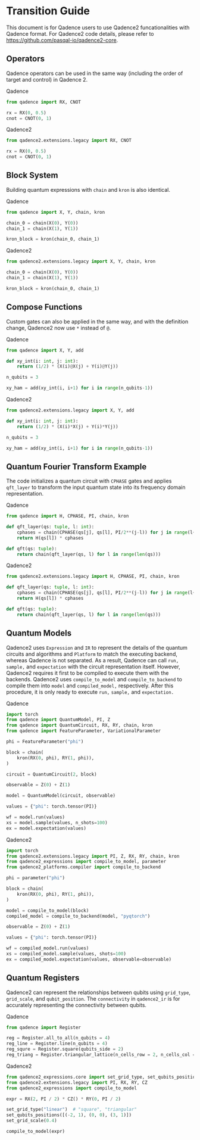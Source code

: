 
# Transition Guide
This document is for Qadence users to use Qadence2 funcationalities with Qadence format.
For Qadence2 code details, please refer to https://github.com/pasqal-io/qadence2-core.

## Operators

Qadence operators can be used in the same way (including the order of target and control) in Qadence 2.

Qadence
```python exec="on" source="material-block" html="1" session="getting_started"
from qadence import RX, CNOT

rx = RX(0, 0.5)
cnot = CNOT(0, 1)
```

Qadence2
```python exec="on" source="material-block" html="1" session="getting_started"
from qadence2.extensions.legacy import RX, CNOT

rx = RX(0, 0.5)
cnot = CNOT(0, 1)
```

## Block System

Building quantum expressions with `chain` and `kron` is also identical.

Qadence
```python exec="on" source="material-block" html="1" session="getting_started"
from qadence import X, Y, chain, kron

chain_0 = chain(X(0), Y(0))
chain_1 = chain(X(1), Y(1))

kron_block = kron(chain_0, chain_1)
```

Qadence2
```python exec="on" source="material-block" html="1" session="getting_started"
from qadence2.extensions.legacy import X, Y, chain, kron

chain_0 = chain(X(0), Y(0))
chain_1 = chain(X(1), Y(1))

kron_block = kron(chain_0, chain_1)
```

## Compose Functions

Custom gates can also be applied in the same way, and with the definition change, Qadence2 now use `*` instead of `@`.

Qadence
```python exec="on" source="material-block" html="1" session="getting_started"
from qadence import X, Y, add

def xy_int(i: int, j: int):
    return (1/2) * (X(i)@X(j) + Y(i)@Y(j))

n_qubits = 3

xy_ham = add(xy_int(i, i+1) for i in range(n_qubits-1))
```

Qadence2
```python exec="on" source="material-block" html="1" session="getting_started"
from qadence2.extensions.legacy import X, Y, add

def xy_int(i: int, j: int):
    return (1/2) * (X(i)*X(j) + Y(i)*Y(j))

n_qubits = 3

xy_ham = add(xy_int(i, i+1) for i in range(n_qubits-1))
```

## Quantum Fourier Transform Example

The code initializes a quantum circuit with `CPHASE` gates and applies `qft_layer` to transform the input quantum state into its frequency domain representation.

Qadence
```python exec="on" source="material-block" html="1" session="getting_started"
from qadence import H, CPHASE, PI, chain, kron

def qft_layer(qs: tuple, l: int):
    cphases = chain(CPHASE(qs[j], qs[l], PI/2**(j-l)) for j in range(l+1, len(qs)))
    return H(qs[l]) * cphases

def qft(qs: tuple):
    return chain(qft_layer(qs, l) for l in range(len(qs)))
```

Qadence2
```python exec="on" source="material-block" html="1" session="getting_started"
from qadence2.extensions.legacy import H, CPHASE, PI, chain, kron

def qft_layer(qs: tuple, l: int):
    cphases = chain(CPHASE(qs[j], qs[l], PI/2**(j-l)) for j in range(l+1, len(qs)))
    return H(qs[l]) * cphases

def qft(qs: tuple):
    return chain(qft_layer(qs, l) for l in range(len(qs)))
```


## Quantum Models

Qadence2 uses `Expression` and `IR` to represent the details of the quantum circuits and algorithms and `Platform` to match the executing backend, whereas Qadence is not separated.
As a result, Qadence can call `run,` `sample,` and `expectation` with the circuit representation itself.
However, Qadence2 requires it first to be compiled to execute them with the backends.
Qadence2 uses `compile_to_model` and `compile_to_backend` to compile them into `model` and `compiled_model,` respectively. After this procedure, it is only ready to execute `run,` `sample,` and `expectation.`

Qadence
```python exec="on" source="material-block" html="1" session="getting_started"
import torch
from qadence import QuantumModel, PI, Z
from qadence import QuantumCircuit, RX, RY, chain, kron
from qadence import FeatureParameter, VariationalParameter

phi = FeatureParameter("phi")

block = chain(
    kron(RX(0, phi), RY(1, phi)),
)

circuit = QuantumCircuit(2, block)

observable = Z(0) + Z(1)

model = QuantumModel(circuit, observable)

values = {"phi": torch.tensor(PI)}

wf = model.run(values)
xs = model.sample(values, n_shots=100)
ex = model.expectation(values)
```

Qadence2
```python exec="on" source="material-block" html="1" session="getting_started"
import torch
from qadence2.extensions.legacy import PI, Z, RX, RY, chain, kron
from qadence2_expressions import compile_to_model, parameter
from qadence2_platforms.compiler import compile_to_backend

phi = parameter("phi")

block = chain(
    kron(RX(0, phi), RY(1, phi)),
)

model = compile_to_model(block)
compiled_model = compile_to_backend(model, "pyqtorch")

observable = Z(0) + Z(1)

values = {"phi": torch.tensor(PI)}

wf = compiled_model.run(values)
xs = compiled_model.sample(values, shots=100)
ex = compiled_model.expectation(values, observable=observable)
```

## Quantum Registers

Qadence2 can represent the relationships between qubits using `grid_type`, `grid_scale`, and `qubit_position`. The `connectivity` in `qadence2_ir` is for accurately representing the connectivity between qubits.

Qadence
```python exec="on" source="material-block" html="1" session="getting_started"
from qadence import Register

reg = Register.all_to_all(n_qubits = 4)
reg_line = Register.line(n_qubits = 4)
reg_squre = Register.square(qubits_side = 2)
reg_triang = Register.triangular_lattice(n_cells_row = 2, n_cells_col = 2)
```

Qadence2
```python exec="on" source="material-block" html="1" session="getting_started"
from qadence2_expressions.core import set_grid_type, set_qubits_positions, set_grid_scale
from qadence2.extensions.legacy import PI, RX, RY, CZ
from qadence2_expressions import compile_to_model

expr = RX(2, PI / 2) * CZ() * RY(0, PI / 2)

set_grid_type("linear")  # "square", "triangular"
set_qubits_positions([(-2, 1), (0, 0), (3, 1)])
set_grid_scale(0.4)

compile_to_model(expr)
```
